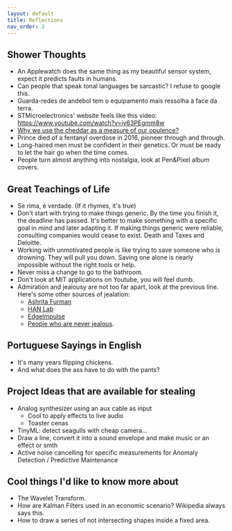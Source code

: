 ```yaml
---
layout: default
title: Reflections
nav_order: 3
---
```


## Shower Thoughts

- An Applewatch does the same thing as my beautiful sensor system, expect it predicts faults in humans.
- Can people that speak tonal languages be sarcastic? I refuse to google this.
- Guarda-redes de andebol tem o equipamento mais ressolha à face da terra.
- STMicroelectronics' website feels like this video: https://www.youtube.com/watch?v=iy63PEgmm8w
- [Why we use the cheddar as a measure of our opulence?](https://genius.com/Nickelus-f-and-shawn-kemp-bathory-motives-lyrics)
- Prince died of a fentanyl overdose in 2016, pioneer through and through.
- Long-haired men must be confident in their genetics. Or must be ready to let the hair go when the time comes.
- People turn almost anything into nostalgia, look at Pen&Pixel album covers.

## Great Teachings of Life

- Se rima, é verdade. (If it rhymes, it's true)
- Don't start with trying to make things generic. By the time you finish it, the deadline has passed. It's better to make something with a specific goal in mind and later adapting it. If making things generic were reliable, consulting companies would cease to exist. Death and Taxes and Deloitte.
- Working with unmotivated people is like trying to save someone who is drowning. They will pull you down. Saving one alone is nearly impossible without the right tools or help.
- Never miss a change to go to the bathroom.
- Don't look at MIT applications on Youtube, you will feel dumb.
- Admiration and jealousy are not too far apart, look at the previous line. Here's some other sources of jealation:
  - [Ashrita Furman](https://en.wikipedia.org/wiki/Ashrita_Furman)
  - [HAN Lab](https://hanlab.mit.edu/)
  - [EdgeImpulse](https://edgeimpulse.com/)
  - [People who are never jealous](https://en.wikipedia.org/wiki/Lie).

## Portuguese Sayings in English

- It's many years flipping chickens.
- And what does the ass have to do with the pants?

## Project Ideas that are available for stealing

- Analog synthesizer using an aux cable as input
  - Cool to apply effects to live audio
  - Toaster cenas
- TinyML: detect seagulls with cheap camera...
- Draw a line, convert it into a sound envelope and make music or an effect or smth
- Active noise cancelling for specific measurements for Anomaly Detection / Predictive Maintenance

## Cool things I'd like to know more about

- The Wavelet Transform.
- How are Kalman Filters used in an economic scenario? Wikipedia always says this.
- How to draw a series of not intersecting shapes inside a fixed area.
